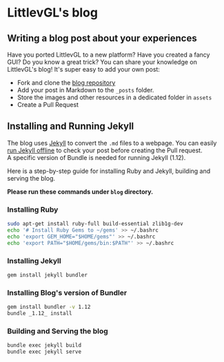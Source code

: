 # LittlevGL's blog

## Writing a blog post about your experiences

Have you ported LittlevGL to a new platform? Have you created a fancy GUI? Do you know a great trick? 
You can share your knowledge on LittlevGL's blog! It's super easy to add your own post:
- Fork and clone the [blog repository](https://github.com/littlevgl/blog)
- Add your post in Markdown to the `_posts` folder. 
- Store the images and other resources in a dedicated folder in `assets`
- Create a Pull Request

## Installing and Running Jekyll

The blog uses [Jekyll](https://jekyllrb.com/) to convert the `.md` files to a webpage. You can easily [run Jekyll offline](https://jekyllrb.com/docs/) to check your post before creating the Pull request.  
A specific version of Bundle is needed for running Jekyll (1.12).

Here is a step-by-step guide for installing Ruby and Jekyll, building and serving the blog.

**Please run these commands under `blog` directory.**

### Installing Ruby 

```bash
sudo apt-get install ruby-full build-essential zlib1g-dev
echo '# Install Ruby Gems to ~/gems' >> ~/.bashrc
echo 'export GEM_HOME="$HOME/gems"' >> ~/.bashrc
echo 'export PATH="$HOME/gems/bin:$PATH"' >> ~/.bashrc
```

### Installing Jekyll

```bash
gem install jekyll bundler
```

### Installing Blog's version of Bundler

```bash
gem install bundler -v 1.12
bundle _1.12_ install
```

### Building and Serving the blog

```bash
bundle exec jekyll build
bundle exec jekyll serve
```


